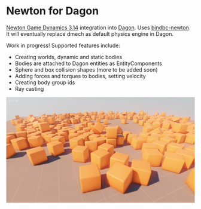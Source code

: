 # Newton for Dagon 
[Newton Game Dynamics 3.14](https://github.com/MADEAPPS/newton-dynamics) integration into [Dagon](https://github.com/gecko0307/dagon). Uses [bindbc-newton](https://github.com/gecko0307/bindbc-newton). It will eventually replace dmech as default physics engine in Dagon.

Work in progress! Supported features include:
* Creating worlds, dynamic and static bodies
* Bodies are attached to Dagon entities as EntityComponents
* Sphere and box collision shapes (more to be added soon)
* Adding forces and torques to bodies, setting velocity
* Creating body group ids
* Ray casting

![Screenshot](screenshot.jpg)